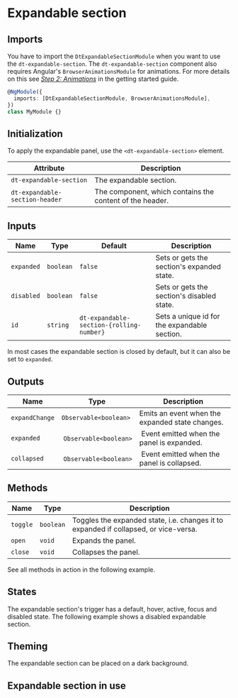 # Expandable section

<ba-ux-snippet name="expandable-section-intro"></ba-ux-snippet>

<ba-live-example name="DtExampleExpandableSectionDefault"></ba-live-example>

## Imports

You have to import the `DtExpandableSectionModule` when you want to use the
`dt-expandable-section`. The `dt-expandable-section` component also requires
Angular's `BrowserAnimationsModule` for animations. For more details on this see
[_Step 2: Animations_](/components/get-started/#step-2-animations) in the
getting started guide.

```typescript
@NgModule({
  imports: [DtExpandableSectionModule, BrowserAnimationsModule],
})
class MyModule {}
```

## Initialization

To apply the expandable panel, use the `<dt-expandable-section>` element.

| Attribute                      | Description                                              |
| ------------------------------ | -------------------------------------------------------- |
| `dt-expandable-section`        | The expandable section.                                  |
| `dt-expandable-section-header` | The component, which contains the content of the header. |

## Inputs

| Name       | Type      | Default                                  | Description                                  |
| ---------- | --------- | ---------------------------------------- | -------------------------------------------- |
| `expanded` | `boolean` | `false`                                  | Sets or gets the section's expanded state.   |
| `disabled` | `boolean` | `false`                                  | Sets or gets the section's disabled state.   |
| `id`       | `string`  | `dt-expandable-section-{rolling-number}` | Sets a unique id for the expandable section. |

In most cases the expandable section is closed by default, but it can also be
set to `expanded`.

<ba-live-example name="DtExampleExpandableSectionOpen"></ba-live-example>

## Outputs

| Name           | Type                   | Description                                     |
| -------------- | ---------------------- | ----------------------------------------------- |
| `expandChange` | `Observable<boolean>`  | Emits an event when the expanded state changes. |
| `expanded`     |  `Observable<boolean>` |  Event emitted when the panel is expanded.      |
| `collapsed`    |  `Observable<boolean>` |  Event emitted when the panel is collapsed.     |

## Methods

| Name     | Type      | Description                                                                          |
| -------- | --------- | ------------------------------------------------------------------------------------ |
| `toggle` | `boolean` | Toggles the expanded state, i.e. changes it to expanded if collapsed, or vice-versa. |
| `open`   | `void`    | Expands the panel.                                                                   |
| `close`  | `void`    | Collapses the panel.                                                                 |

See all methods in action in the following example.

<ba-live-example name="DtExampleExpandableSectionInteractive"></ba-live-example>

## States

The expandable section's trigger has a default, hover, active, focus and
disabled state. The following example shows a disabled expandable section.

<ba-live-example name="DtExampleExpandableSectionDisabled"></ba-live-example>

## Theming

The expandable section can be placed on a dark background.

<ba-live-example name="DtExampleExpandableSectionDark" themedark></ba-live-example>

## Expandable section in use

<ba-ux-snippet name="expandable-section-in-use"></ba-ux-snippet>
